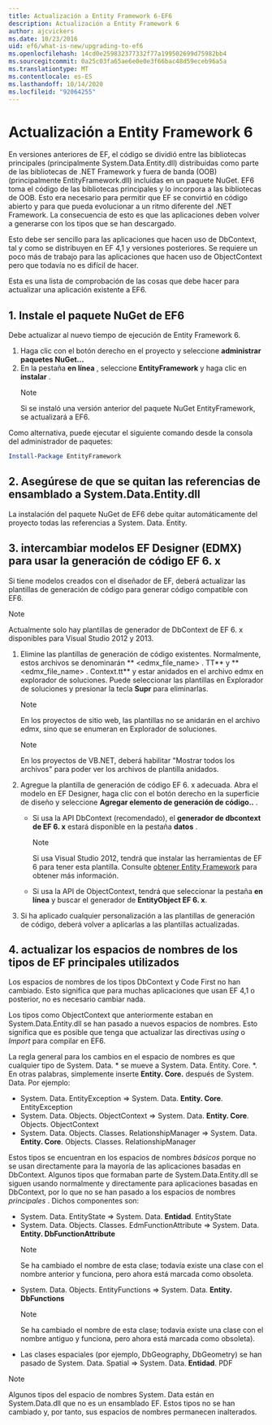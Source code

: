 ```yaml
---
title: Actualización a Entity Framework 6-EF6
description: Actualización a Entity Framework 6
author: ajcvickers
ms.date: 10/23/2016
uid: ef6/what-is-new/upgrading-to-ef6
ms.openlocfilehash: 14cd0e259832377332f77a199502699d75982bb4
ms.sourcegitcommit: 0a25c03fa65ae6e0e0e3f66bac48d59eceb96a5a
ms.translationtype: MT
ms.contentlocale: es-ES
ms.lasthandoff: 10/14/2020
ms.locfileid: "92064255"
---
```

# <a name="upgrading-to-entity-framework-6"></a>Actualización a Entity Framework 6

En versiones anteriores de EF, el código se dividió entre las bibliotecas principales (principalmente System.Data.Entity.dll) distribuidas como parte de las bibliotecas de .NET Framework y fuera de banda (OOB) (principalmente EntityFramework.dll) incluidas en un paquete NuGet. EF6 toma el código de las bibliotecas principales y lo incorpora a las bibliotecas de OOB. Esto era necesario para permitir que EF se convirtió en código abierto y para que pueda evolucionar a un ritmo diferente del .NET Framework. La consecuencia de esto es que las aplicaciones deben volver a generarse con los tipos que se han descargado.

Esto debe ser sencillo para las aplicaciones que hacen uso de DbContext, tal y como se distribuyen en EF 4,1 y versiones posteriores. Se requiere un poco más de trabajo para las aplicaciones que hacen uso de ObjectContext pero que todavía no es difícil de hacer.

Esta es una lista de comprobación de las cosas que debe hacer para actualizar una aplicación existente a EF6.

## <a name="1-install-the-ef6-nuget-package"></a>1. Instale el paquete NuGet de EF6

Debe actualizar al nuevo tiempo de ejecución de Entity Framework 6.

1. Haga clic con el botón derecho en el proyecto y seleccione **administrar paquetes NuGet...**  
2. En la pestaña **en línea** , seleccione **EntityFramework** y haga clic en **instalar** .  
   > [!NOTE]
   > Si se instaló una versión anterior del paquete NuGet EntityFramework, se actualizará a EF6.

Como alternativa, puede ejecutar el siguiente comando desde la consola del administrador de paquetes:

``` powershell
Install-Package EntityFramework
```

## <a name="2-ensure-that-assembly-references-to-systemdataentitydll-are-removed"></a>2. Asegúrese de que se quitan las referencias de ensamblado a System.Data.Entity.dll

La instalación del paquete NuGet de EF6 debe quitar automáticamente del proyecto todas las referencias a System. Data. Entity.

## <a name="3-swap-any-ef-designer-edmx-models-to-use-ef-6x-code-generation"></a>3. intercambiar modelos EF Designer (EDMX) para usar la generación de código EF 6. x

Si tiene modelos creados con el diseñador de EF, deberá actualizar las plantillas de generación de código para generar código compatible con EF6.

> [!NOTE]
> Actualmente solo hay plantillas de generador de DbContext de EF 6. x disponibles para Visual Studio 2012 y 2013.

1. Elimine las plantillas de generación de código existentes. Normalmente, estos archivos se denominarán ** \<edmx_file_name\> . TT** y ** \<edmx_file_name\> . Context.tt** y estar anidados en el archivo edmx en explorador de soluciones. Puede seleccionar las plantillas en Explorador de soluciones y presionar la tecla **Supr** para eliminarlas.  
   > [!NOTE]
   > En los proyectos de sitio web, las plantillas no se anidarán en el archivo edmx, sino que se enumeran en Explorador de soluciones.  

   > [!NOTE]
   > En los proyectos de VB.NET, deberá habilitar "Mostrar todos los archivos" para poder ver los archivos de plantilla anidados.
2. Agregue la plantilla de generación de código EF 6. x adecuada. Abra el modelo en EF Designer, haga clic con el botón derecho en la superficie de diseño y seleccione **Agregar elemento de generación de código..** .
    - Si usa la API DbContext (recomendado), el **generador de dbcontext de EF 6. x** estará disponible en la pestaña **datos** .  
      > [!NOTE]
      > Si usa Visual Studio 2012, tendrá que instalar las herramientas de EF 6 para tener esta plantilla. Consulte [obtener Entity Framework](xref:ef6/fundamentals/install) para obtener más información.  

    - Si usa la API de ObjectContext, tendrá que seleccionar la pestaña **en línea** y buscar el generador de **EntityObject EF 6. x**.  
3. Si ha aplicado cualquier personalización a las plantillas de generación de código, deberá volver a aplicarlas a las plantillas actualizadas.

## <a name="4-update-namespaces-for-any-core-ef-types-being-used"></a>4. actualizar los espacios de nombres de los tipos de EF principales utilizados

Los espacios de nombres de los tipos DbContext y Code First no han cambiado. Esto significa que para muchas aplicaciones que usan EF 4,1 o posterior, no es necesario cambiar nada.

Los tipos como ObjectContext que anteriormente estaban en System.Data.Entity.dll se han pasado a nuevos espacios de nombres. Esto significa que es posible que tenga que actualizar las directivas *using* o *Import* para compilar en EF6.

La regla general para los cambios en el espacio de nombres es que cualquier tipo de System. Data. * se mueve a System. Data. Entity. Core. *. En otras palabras, simplemente inserte **Entity. Core.** después de System. Data. Por ejemplo:

- System. Data. EntityException => System. Data. **Entity. Core**. EntityException  
- System. Data. Objects. ObjectContext => System. Data. **Entity. Core**. Objects. ObjectContext  
- System. Data. Objects. Classes. RelationshipManager => System. Data. **Entity. Core**. Objects. Classes. RelationshipManager  

Estos tipos se encuentran en los espacios de nombres *básicos* porque no se usan directamente para la mayoría de las aplicaciones basadas en DbContext. Algunos tipos que formaban parte de System.Data.Entity.dll se siguen usando normalmente y directamente para aplicaciones basadas en DbContext, por lo que no se han pasado a los espacios de nombres *principales* . Dichos componentes son:

- System. Data. EntityState => System. Data. **Entidad**. EntityState  
- System. Data. Objects. Classes. EdmFunctionAttribute => System. Data. **Entity. DbFunctionAttribute**  
  > [!NOTE]
  > Se ha cambiado el nombre de esta clase; todavía existe una clase con el nombre anterior y funciona, pero ahora está marcada como obsoleta.  
- System. Data. Objects. EntityFunctions => System. Data. **Entity. DbFunctions**  
  > [!NOTE]
  > Se ha cambiado el nombre de esta clase; todavía existe una clase con el nombre antiguo y funciona, pero ahora está marcada como obsoleta).  
- Las clases espaciales (por ejemplo, DbGeography, DbGeometry) se han pasado de System. Data. Spatial => System. Data. **Entidad**. PDF

> [!NOTE]
> Algunos tipos del espacio de nombres System. Data están en System.Data.dll que no es un ensamblado EF. Estos tipos no se han cambiado y, por tanto, sus espacios de nombres permanecen inalterados.
